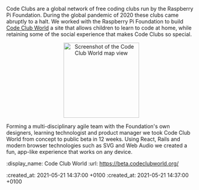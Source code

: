 Code Clubs are a global network of free coding clubs run by the Raspberry Pi Foundation. During the global pandemic of 2020 these clubs came abruptly to a halt. We worked with the Raspberry Pi Foundation to build [Code Club World](https://beta.codeclubworld.org) a site that allows children to learn to code at home, while retaining some of the social experience that makes Code Clubs so special.

<p style="text-align: center">
<a href="https://beta.codeclubworld.org">
<img width="200px" src="<%= image_path('projects/code_club_world.png') %>" alt="Screenshot of the Code Club World map view">
</a>
</p>

Forming a multi-disciplinary agile team with the Foundation's own designers, learning technologist and product manager we took Code Club World from concept to public beta in 12 weeks. Using React, Rails and modern browser technologies such as SVG and Web Audio we created a fun, app-like experience that works on any device.

:display_name: Code Club World
:url: https://beta.codeclubworld.org/

:created_at: 2021-05-21 14:37:00 +0100
:created_at: 2021-05-21 14:37:00 +0100
